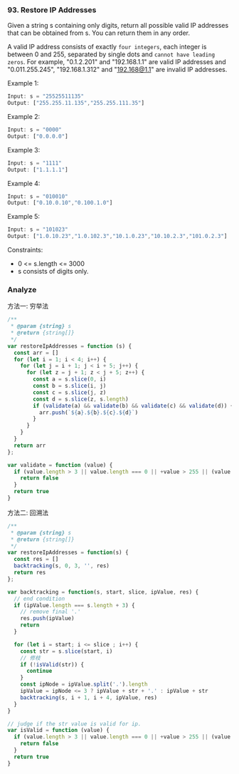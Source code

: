 ### 93. Restore IP Addresses

Given a string s containing only digits, return all possible valid IP addresses that can be obtained from s. You can return them in any order.

A valid IP address consists of exactly `four integers`, each integer is between 0 and 255, separated by single dots and `cannot have leading zeros`. For example, "0.1.2.201" and "192.168.1.1" are valid IP addresses and "0.011.255.245", "192.168.1.312" and "192.168@1.1" are invalid IP addresses. 

Example 1:

```js
Input: s = "25525511135"
Output: ["255.255.11.135","255.255.111.35"]
```

Example 2:

```js
Input: s = "0000"
Output: ["0.0.0.0"]
```

Example 3:

```js
Input: s = "1111"
Output: ["1.1.1.1"]
```

Example 4:

```js
Input: s = "010010"
Output: ["0.10.0.10","0.100.1.0"]
```

Example 5:

```js
Input: s = "101023"
Output: ["1.0.10.23","1.0.102.3","10.1.0.23","10.10.2.3","101.0.2.3"]
```

Constraints:
* 0 <= s.length <= 3000
* s consists of digits only.

### Analyze

方法一: 穷举法

```js
/**
 * @param {string} s
 * @return {string[]}
 */
var restoreIpAddresses = function (s) {
  const arr = []
  for (let i = 1; i < 4; i++) {
    for (let j = i + 1; j < i + 5; j++) {
      for (let z = j + 1; z < j + 5; z++) {
        const a = s.slice(0, i)
        const b = s.slice(i, j)
        const c = s.slice(j, z)
        const d = s.slice(z, s.length)
        if (validate(a) && validate(b) && validate(c) && validate(d)) {
          arr.push(`${a}.${b}.${c}.${d}`)
        }
      }
    }
  }
  return arr
};

var validate = function (value) {
  if (value.length > 3 || value.length === 0 || +value > 255 || (value[0] === '0' && value.length > 1)) {
    return false
  }
  return true
}
```

方法二: 回溯法

```js
/**
 * @param {string} s
 * @return {string[]}
 */
var restoreIpAddresses = function(s) {
  const res = []
  backtracking(s, 0, 3, '', res)
  return res
};

var backtracking = function(s, start, slice, ipValue, res) {
  // end condition
  if (ipValue.length === s.length + 3) {
    // remove final '.'
    res.push(ipValue)
    return
  }

  for (let i = start; i <= slice ; i++) {
    const str = s.slice(start, i)
    // 修枝
    if (!isValid(str)) {
      continue
    }
    const ipNode = ipValue.split('.').length
    ipValue = ipNode <= 3 ? ipValue + str + '.' : ipValue + str
    backtracking(s, i + 1, i + 4, ipValue, res)
  }
}

// judge if the str value is valid for ip.
var isValid = function (value) {
  if (value.length > 3 || value.length === 0 || +value > 255 || (value[0] === '0' && value.length > 1)) {
    return false
  }
  return true
}
```
